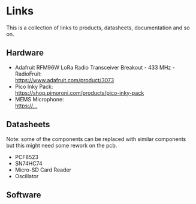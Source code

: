 Links
=====

This is a collection of links to products, datasheets, documentation and so on.


Hardware
--------

- Adafruit RFM96W LoRa Radio Transceiver Breakout - 433 MHz - RadioFruit:  
  <https://www.adafruit.com/product/3073>
- Pico Inky Pack:  
  <https://shop.pimoroni.com/products/pico-inky-pack>
- MEMS Microphone:  
  <https://...>


Datasheets
----------

Note: some of the components can be replaced with similar components but this might
need some rework on the pcb.

- PCF8523
- SN74HC74
- Micro-SD Card Reader
- Oscillator


Software
--------


